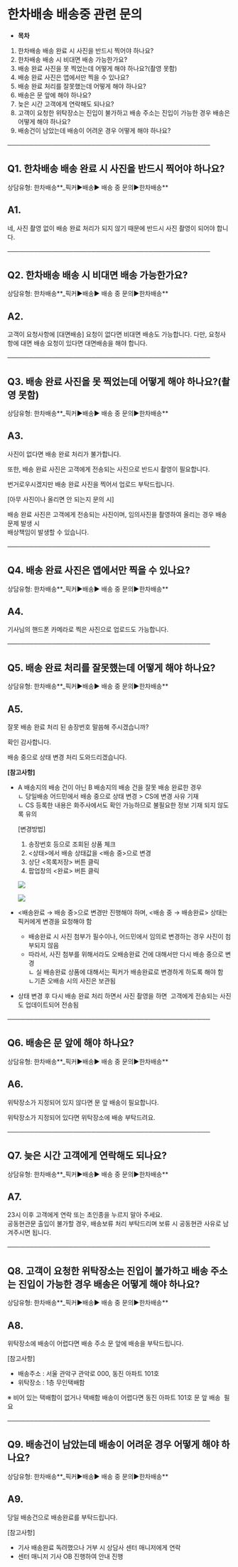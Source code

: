 # 한차배송 배송중 관련 문의

* **목차**

1. 한차배송 배송 완료 시 사진을 반드시 찍어야 하나요?
2. 한차배송 배송 시 비대면 배송 가능한가요?
3. 배송 완료 사진을 못 찍었는데 어떻게 해야 하나요?(촬영 못함)
4. 배송 완료 사진은 앱에서만 찍을 수 있나요?
5. 배송 완료 처리를 잘못했는데 어떻게 해야 하나요?
6. 배송은 문 앞에 해야 하나요?
7. 늦은 시간 고객에게 연락해도 되나요?
8. 고객이 요청한 위탁장소는 진입이 불가하고 배송 주소는 진입이 가능한 경우 배송은 어떻게 해야 하나요?
9. 배송건이 남았는데 배송이 어려운 경우 어떻게 해야 하나요?

──────────────────────────────────────────────

**Q1. 한차배송 배송 완료 시 사진을 반드시 찍어야 하나요?**
-------------------------------------

상담유형: 한차배송**\_픽커▶배송▶ 배송 중 문의▶한차배송**

**A1.**
-------

네, 사진 촬영 없이 배송 완료 처리가 되지 않기 때문에 반드시 사진 촬영이 되어야 합니다.

──────────────────────────────────────────────

**Q2. 한차배송 배송 시 비대면 배송 가능한가요?**
-------------------------------

상담유형: 한차배송**\_픽커▶배송▶ 배송 중 문의▶한차배송**

**A2.**
-------

고객이 요청사항에 [대면배송] 요청이 없다면 비대면 배송도 가능합니다. 다만, 요청사항에 대면 배송 요청이 있다면 대면배송을 해야 합니다.

──────────────────────────────────────────────

**Q3. 배송 완료 사진을 못 찍었는데 어떻게 해야 하나요?(촬영 못함)**
-------------------------------------------

상담유형: 한차배송**\_픽커▶배송▶ 배송 중 문의▶한차배송**

**A3.**
-------

사진이 없다면 배송 완료 처리가 불가합니다.

또한, 배송 완료 사진은 고객에게 전송되는 사진으로 반드시 촬영이 필요합니다.

번거로우시겠지만 배송 완료 사진을 찍어서 업로드 부탁드립니다.

[아무 사진이나 올리면 안 되는지 문의 시]

배송 완료 사진은 고객에게 전송되는 사진이며, 임의사진을 촬영하여 올리는 경우 배송 문제 발생 시   
배상책임이 발생할 수 있습니다.

──────────────────────────────────────────────

**Q4. 배송 완료 사진은 앱에서만 찍을 수 있나요?**
--------------------------------

상담유형: 한차배송**\_픽커▶배송▶ 배송 중 문의▶한차배송**

**A4.**
-------

기사님의 핸드폰 카메라로 찍은 사진으로 업로드도 가능합니다.

──────────────────────────────────────────────

**Q5. 배송 완료 처리를 잘못했는데 어떻게 해야 하나요?**
-----------------------------------

상담유형: 한차배송**\_픽커▶배송▶ 배송 중 문의▶한차배송**

**A5.**
-------

잘못 배송 완료 처리 된 송장번호 말씀해 주시겠습니까?

확인 감사합니다.

배송 중으로 상태 변경 처리 도와드리겠습니다.

**[참고사항]**

* A 배송지의 배송 건이 아닌 B 배송지의 배송 건을 잘못 배송 완료한 경우  
  ㄴ 당일배송 어드민에서 배송 중으로 상태 변경 > CS에 변경 사유 기재  
  ㄴ CS 등록한 내용은 화주사에서도 확인 가능하므로 불필요한 정보 기재 되지 않도록 유의  
    
  [변경방법]  
  1) 송장번호 등으로 조회된 상품 체크  
  2) <상태>에서 배송 상태값을 <배송 중>으로 변경  
  3) 상단 <목록저장> 버튼 클릭  
  4) 팝업창의 <완료> 버튼 클릭  
    
  ![](https://kakaomobilitysupport.zendesk.com/hc/article_attachments/35229617188889)  
    
  ![](https://kakaomobilitysupport.zendesk.com/hc/article_attachments/35269748375065)

* <배송완료 → 배송 중>으로 변경만 진행해야 하며, <배송 중 → 배송완료> 상태는 픽커에게 변경을 요청해야 함  
  - 배송완료 시 사진 첨부가 필수이나, 어드민에서 임의로 변경하는 경우 사진이 첨부되지 않음  
  - 따라서, 사진 첨부를 위해서라도 오배송완료 건에 대해서만 다시 배송 중으로 변경  
  ㄴ 실 배송완료 상품에 대해서는 픽커가 배송완료로 변경하게 하도록 해야 함  
  ㄴ기존 오배송 시의 사진은 보관됨
* 상태 변경 후 다시 배송 완료 처리 하면서 사진 촬영을 하면  고객에게 전송되는 사진도 업데이트되어 전송됨

──────────────────────────────────────────────

**Q6. 배송은 문 앞에 해야 하나요?**
------------------------

상담유형: 한차배송**\_픽커▶배송▶ 배송 중 문의▶한차배송**

**A6.**
-------

위탁장소가 지정되어 있지 않다면 문 앞 배송이 필요합니다.

위탁장소가 지정되어 있다면 위탁장소에 배송 부탁드려요.

──────────────────────────────────────────────

**Q7. 늦은 시간 고객에게 연락해도 되나요?**
----------------------------

상담유형: 한차배송**\_픽커▶배송▶ 배송 중 문의▶한차배송**

**A7.**
-------

23시 이후 고객에게 연락 또는 초인종을 누르지 말아 주세요.  
공동현관문 출입이 불가할 경우, 배송보류 처리 부탁드리며 보류 시 공동현관 사유로 남겨주시면 됩니다.

──────────────────────────────────────────────

**Q8. 고객이 요청한 위탁장소는 진입이 불가하고 배송 주소는 진입이 가능한 경우 배송은 어떻게 해야 하나요?**
----------------------------------------------------------------

상담유형: 한차배송**\_픽커▶배송▶ 배송 중 문의▶한차배송**

**A8.**
-------

위탁장소에 배송이 어렵다면 배송 주소 문 앞에 배송을 부탁드립니다.

[참고사항]

* 배송주소 : 서울 관악구 관악로 000, 동진 아파트 101호
* 위탁장소 : 1층 무인택배함

※ 비어 있는 택배함이 없거나 택배함 배송이 어렵다면 동진 아파트 101호 문 앞 배송  필요

──────────────────────────────────────────────

**Q9. 배송건이 남았는데 배송이 어려운 경우 어떻게 해야 하나요?**
----------------------------------------

상담유형: 한차배송**\_픽커▶배송▶ 배송 중 문의▶한차배송**

**A9.**
-------

당일 배송건으로 배송완료를 부탁드립니다.

[참고사항]

* 기사 배송완료 독려했으나 거부 시 상담사 센터 매니저에게 연락
* 센터 매니저 기사 OB 진행하여 안내 진행